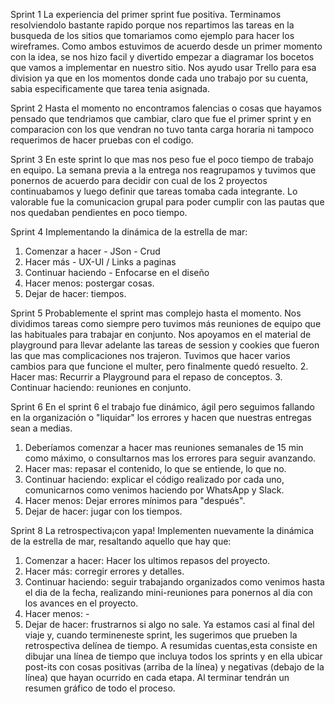 Sprint 1
La experiencia del primer sprint fue positiva. Terminamos resolviendolo bastante rapido porque nos repartimos las tareas en la busqueda de los sitios que tomariamos como ejemplo para hacer los wireframes. Como ambos estuvimos de acuerdo desde un primer momento con la idea, se nos hizo facil y divertido empezar a diagramar los bocetos que vamos a implementar en nuestro sitio. Nos ayudo usar Trello para esa division ya que en los momentos donde cada uno trabajo por su cuenta, sabia especificamente que tarea tenia asignada.

Sprint 2
Hasta el momento no encontramos falencias o cosas que hayamos pensado que tendriamos que cambiar, claro que fue el primer sprint y en comparacion con los que vendran no tuvo tanta carga horaria ni tampoco requerimos de hacer pruebas con el codigo. 

Sprint 3
En este sprint lo que mas nos peso fue el poco tiempo de trabajo en equipo. La semana previa a la entrega nos reagrupamos y tuvimos que ponernos de acuerdo para decidir con cual de los 2 proyectos continuabamos y luego definir que tareas tomaba cada integrante. Lo valorable fue la comunicacion grupal para poder cumplir con las pautas que nos quedaban pendientes en poco tiempo.

Sprint 4
Implementando la dinámica de la estrella de mar:
1. Comenzar a hacer -  JSon - Crud
2. Hacer más - UX-UI / Links a paginas
3. Continuar haciendo - Enfocarse en el diseño
4. Hacer menos: postergar cosas.
5. Dejar de hacer: tiempos.

Sprint 5
Probablemente el sprint mas complejo hasta el momento. 
Nos dividimos tareas como siempre pero tuvimos más reuniones de equipo que las habituales para trabajar en conjunto. 
Nos apoyamos en el material de playground para llevar adelante las tareas de session y cookies que fueron las que mas complicaciones nos trajeron. Tuvimos que hacer varios cambios para que funcione el multer, pero finalmente quedó resuelto.
2. Hacer mas: Recurrir a Playground para el repaso de conceptos.
3. Continuar haciendo: reuniones en conjunto.

Sprint 6
En el sprint 6 el trabajo fue dinámico, ágil pero seguimos fallando en la organización o "liquidar" los errores y hacen que nuestras entregas sean a medias.
1. Deberíamos comenzar a hacer mas reuniones semanales de 15 min como máximo, o consultarnos mas los errores para seguir avanzando.
2. Hacer mas: repasar el contenido, lo que se entiende, lo que no.
3. Continuar haciendo: explicar el código realizado por cada uno, comunicarnos como venimos haciendo por WhatsApp y Slack.
4. Hacer menos: Dejar errores mínimos para "después".
5. Dejar de hacer: jugar con los tiempos.

Sprint 8
La retrospectiva¡con yapa!
Implementen nuevamente la dinámica de la estrella de mar, resaltando aquello que hay que:
1. Comenzar a hacer: Hacer los ultimos repasos del proyecto.
2. Hacer más: corregir errores y detalles.
3. Continuar haciendo: seguir trabajando organizados como venimos hasta el dia de la fecha, realizando mini-reuniones para ponernos al dia con los avances en el proyecto.
4. Hacer menos: -
5. Dejar de hacer: frustrarnos si algo no sale. 
Ya estamos casi al final del viaje y, cuando termineneste sprint, les sugerimos que prueben la
retrospectiva delínea de tiempo. A resumidas cuentas,esta consiste en dibujar una línea de
tiempo que incluya todos los sprints y en ella ubicar post-its con cosas positivas (arriba de la
línea) y negativas (debajo de la línea) que hayan ocurrido en cada etapa. Al terminar tendrán un
resumen gráfico de todo el proceso.

